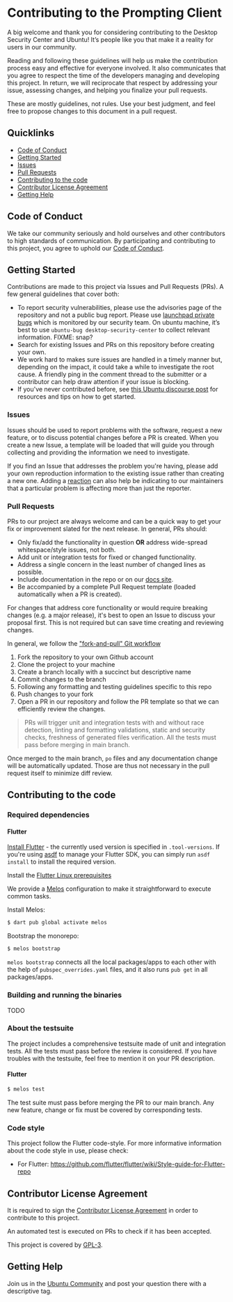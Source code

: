 # Contributing to the Prompting Client

A big welcome and thank you for considering contributing to the Desktop Security
Center and Ubuntu! It’s people like you that make it a reality for users in our
community.

Reading and following these guidelines will help us make the contribution
process easy and effective for everyone involved. It also communicates that you
agree to respect the time of the developers managing and developing this
project. In return, we will reciprocate that respect by addressing your issue,
assessing changes, and helping you finalize your pull requests.

These are mostly guidelines, not rules. Use your best judgment, and feel free
to propose changes to this document in a pull request.

## Quicklinks

* [Code of Conduct](#code-of-conduct)
* [Getting Started](#getting-started)
* [Issues](#issues)
* [Pull Requests](#pull-requests)
* [Contributing to the code](#contributing-to-the-code)
* [Contributor License Agreement](#contributor-license-agreement)
* [Getting Help](#getting-help)

## Code of Conduct

We take our community seriously and hold ourselves and other contributors to
high standards of communication. By participating and contributing to this
project, you agree to uphold our [Code of Conduct](https://ubuntu.com/community/code-of-conduct).

## Getting Started

Contributions are made to this project via Issues and Pull Requests (PRs). A
few general guidelines that cover both:

* To report security vulnerabilities, please use the advisories page of the
  repository and not a public bug report. Please use [launchpad private bugs](https://bugs.launchpad.net/ubuntu/+source/desktop-security-center/+filebug)
  which is monitored by our security team. On ubuntu machine, it’s best to use
  `ubuntu-bug desktop-security-center` to collect relevant information. FIXME: snap?
* Search for existing Issues and PRs on this repository before creating your own.
* We work hard to makes sure issues are handled in a timely manner but,
  depending on the impact, it could take a while to investigate the root cause.
  A friendly ping in the comment thread to the submitter or a contributor can
  help draw attention if your issue is blocking.
* If you've never contributed before, see [this Ubuntu discourse post](https://discourse.ubuntu.com/t/contribute/26)
  for resources and tips on how to get started.

### Issues

Issues should be used to report problems with the software, request a new
feature, or to discuss potential changes before a PR is created. When you
create a new Issue, a template will be loaded that will guide you through
collecting and providing the information we need to investigate.

If you find an Issue that addresses the problem you're having, please add your
own reproduction information to the existing issue rather than creating a new
one. Adding a [reaction](https://github.blog/2016-03-10-add-reactions-to-pull-requests-issues-and-comments/)
can also help be indicating to our maintainers that a particular problem is
affecting more than just the reporter.

### Pull Requests

PRs to our project are always welcome and can be a quick way to get your fix or
improvement slated for the next release. In general, PRs should:

* Only fix/add the functionality in question **OR** address wide-spread whitespace/style issues, not both.
* Add unit or integration tests for fixed or changed functionality.
* Address a single concern in the least number of changed lines as possible.
* Include documentation in the repo or on our [docs site](https://github.com/canonical/desktop-security-center/wiki).
* Be accompanied by a complete Pull Request template (loaded automatically when a PR is created).

For changes that address core functionality or would require breaking changes
(e.g. a major release), it's best to open an Issue to discuss your proposal
first. This is not required but can save time creating and reviewing changes.

In general, we follow the ["fork-and-pull" Git workflow](https://github.com/susam/gitpr)

1. Fork the repository to your own Github account
1. Clone the project to your machine
1. Create a branch locally with a succinct but descriptive name
1. Commit changes to the branch
1. Following any formatting and testing guidelines specific to this repo
1. Push changes to your fork
1. Open a PR in our repository and follow the PR template so that we can efficiently review the changes.

> PRs will trigger unit and integration tests with and without race detection,
> linting and formatting validations, static and security checks, freshness of
> generated files verification. All the tests must pass before merging in main
> branch.

Once merged to the main branch, `po` files and any documentation change will be
automatically updated. Those are thus not necessary in the pull request itself
to minimize diff review.

## Contributing to the code

### Required dependencies

#### Flutter

[Install Flutter](https://flutter.dev/docs/get-started/install/linux) - the
currently used version is specified in `.tool-versions`. If you're using
[asdf](https://asdf-vm.com/) to manage your Flutter SDK, you can simply run
`asdf install` to install the required version.

Install the [Flutter Linux prerequisites](https://docs.flutter.dev/get-started/install/linux#linux-prerequisites)

We provide a [Melos](https://docs.page/invertase/melos) configuration to make
it straightforward to execute common tasks.

Install Melos:
```bash
$ dart pub global activate melos
```

Bootstrap the monorepo:
```bash
$ melos bootstrap
```

`melos bootstrap` connects all the local packages/apps to each other with the
help of `pubspec_overrides.yaml` files, and it also runs `pub get` in all
packages/apps.

### Building and running the binaries

TODO

### About the testsuite

The project includes a comprehensive testsuite made of unit and integration
tests. All the tests must pass before the review is considered. If you have
troubles with the testsuite, feel free to mention it on your PR description.

#### Flutter
```bash
$ melos test
```

The test suite must pass before merging the PR to our main branch. Any new
feature, change or fix must be covered by corresponding tests.

### Code style

This project follow the Flutter code-style. For more informative
information about the code style in use, please check:

* For Flutter: <https://github.com/flutter/flutter/wiki/Style-guide-for-Flutter-repo>

## Contributor License Agreement

It is required to sign the [Contributor License Agreement](https://ubuntu.com/legal/contributors)
in order to contribute to this project.

An automated test is executed on PRs to check if it has been accepted.

This project is covered by [GPL-3](LICENSE).

## Getting Help

Join us in the [Ubuntu Community](https://discourse.ubuntu.com/c/desktop/8) and
post your question there with a descriptive tag.
